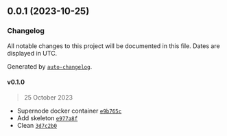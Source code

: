 

## 0.0.1 (2023-10-25)

### Changelog

All notable changes to this project will be documented in this file. Dates are displayed in UTC.

Generated by [`auto-changelog`](https://github.com/CookPete/auto-changelog).

#### v0.1.0

> 25 October 2023

- Supernode docker container [`e9b765c`](https://github.com/hickey/supernode/commit/e9b765c7c40d7746d5c4520a6e3a51a6f64fdfda)
- Add skeleton [`e977a8f`](https://github.com/hickey/supernode/commit/e977a8f01b48df13b7c04cb615b926b3a018fa85)
- Clean [`3d7c2b0`](https://github.com/hickey/supernode/commit/3d7c2b06bde0d38ffe65ae58e29a4cb4c7f6623b)